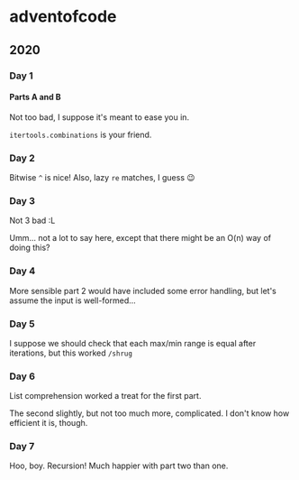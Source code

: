# adventofcode

## 2020

### Day 1

#### Parts A and B

Not too bad, I suppose it's meant to ease you in.

`itertools.combinations` is your friend.

### Day 2

Bitwise `^` is nice! Also, lazy `re` matches, I guess 😉

### Day 3

Not 3 bad :L

Umm... not a lot to say here, except that there might be an O(n) way of doing this?

### Day 4

More sensible part 2 would have included some error handling, but let's assume the input is well-formed...

### Day 5

I suppose we should check that each max/min range is equal after iterations, but this worked `/shrug`

### Day 6

List comprehension worked a treat for the first part.

The second slightly, but not too much more, complicated. I don't know how efficient it is, though.

### Day 7

Hoo, boy. Recursion! Much happier with part two than one.
